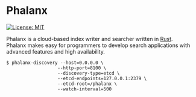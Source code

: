 # Phalanx

[![License: MIT](https://img.shields.io/badge/License-MIT-yellow.svg)](https://opensource.org/licenses/MIT)

Phalanx is a cloud-based index writer and searcher written in [Rust](https://www.rust-lang.org/).  
Phalanx makes easy for programmers to develop search applications with advanced features and high availability.

```shell script
$ phalanx-discovery --host=0.0.0.0 \
                   --http-port=8100 \
                   --discovery-type=etcd \
                   --etcd-endpoints=127.0.0.1:2379 \
                   --etcd-root=/phalanx \
                   --watch-interval=500
```
